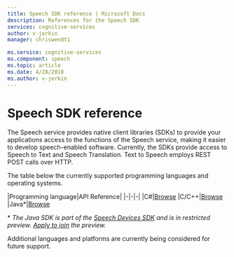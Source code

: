 ```yaml
---
title: Speech SDK reference | Microsoft Docs
description: References for the Speech SDK
services: cognitive-services
author: v-jerkin
manager: chriswendt1

ms.service: cognitive-services
ms.component: speech
ms.topic: article
ms.date: 4/28/2018
ms.author: v-jerkin
---
```


# Speech SDK reference

The Speech service provides native client libraries (SDKs) to provide your applications access to the functions of the Speech service, making it easier to develop speech-enabled software. Currently, the SDKs provide access to Speech to Text and Speech Translation. Text to Speech employs REST POST calls over HTTP.

The table below the currently supported programming languages and operating systems.

|Programming language|API Reference|
|-|-|-|
|C#|[Browse](https://aka.ms/csspeech/csharpref)
|C/C++|[Browse](https://aka.ms/csspeech/cppref)
|Java*|[Browse](https://aka.ms/csspeech/javaref)

\* *The Java SDK is part of the [Speech Devices SDK](speech-devices-sdk.md) and is in restricted preview. [Apply to join](get-speech-devices-sdk.md) the preview.*

Additional languages and platforms are currently being considered for future support.

